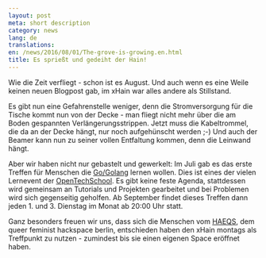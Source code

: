 ```yaml
---
layout: post
meta: short description
category: news
lang: de
translations:
en: /news/2016/08/01/The-grove-is-growing.en.html
title: Es sprießt und gedeiht der Hain!
---
```


Wie die Zeit verfliegt - schon ist es August. Und auch wenn es eine Weile keinen neuen Blogpost gab, im xHain war alles andere als Stillstand.

Es gibt nun eine Gefahrenstelle weniger, denn die Stromversorgung für die Tische kommt nun von der Decke - man fliegt nicht mehr über die am Boden gespannten Verlängerungsstrippen. Jetzt muss die Kabeltrommel, die da an der Decke hängt, nur noch aufgehünscht werden ;-)
Und auch der Beamer kann nun zu seiner vollen Entfaltung kommen, denn die Leinwand hängt.

<!--more--> 
Aber wir haben nicht nur gebastelt und gewerkelt: Im Juli gab es das erste Treffen für Menschen die <a href="https://de.wikipedia.org/wiki/Go_(Programmiersprache)">Go/Golang</a> lernen wollen. Dies ist eines der vielen Lernevent der <a href="http://www.opentechschool.org/">OpenTechSchool</a>. Es gibt keine feste Agenda, stattdessen wird gemeinsam an Tutorials und Projekten gearbeitet und bei Problemen wird sich gegenseitig geholfen.
Ab September findet dieses Treffen dann jeden 1. und 3. Dienstag im Monat ab 20:00 Uhr statt.

Ganz besonders freuen wir uns, dass sich die Menschen vom <a href="https://haeqs.xyz/">HAEQS</a>, dem queer feminist hackspace berlin, entschieden haben den xHain montags als Treffpunkt zu nutzen - zumindest bis sie einen eigenen Space eröffnet haben.